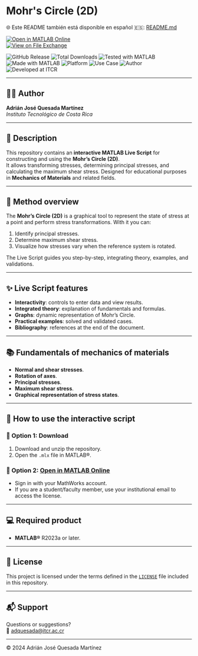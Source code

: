 # Mohr's Circle (2D)

🌐 Este README también está disponible en español 🇪🇸: [README.md](README.md)

[![Open in MATLAB Online](https://www.mathworks.com/images/responsive/global/open-in-matlab-online.svg)](https://matlab.mathworks.com/open/github/v1?repo=adriancrc/Circulo-de-Mohr)  
[![View on File Exchange](https://www.mathworks.com/matlabcentral/images/matlab-file-exchange.svg)](https://la.mathworks.com/matlabcentral/fileexchange/)  

![GitHub Release](https://img.shields.io/github/v/release/adriancrc/Circulo-de-Mohr)
![Total Downloads](https://img.shields.io/github/downloads/adriancrc/Circulo-de-Mohr/total)
![Tested with MATLAB](https://img.shields.io/endpoint?url=https%3A%2F%2Fraw.githubusercontent.com%2Fadriancrc%2FCirculo-de-Mohr%2Fmain%2Freport%2Fbadge%2Ftested_with.json)
![Made with MATLAB](https://img.shields.io/badge/Made%20with-MATLAB-blue)
![Platform](https://img.shields.io/badge/Platform-Windows%20%7C%20macOS%20%7C%20Linux-lightgrey)
![Use Case](https://img.shields.io/badge/Use-Educational-success)
![Author](https://img.shields.io/badge/Author-Adrián%20Quesada%20Martínez-blueviolet)
![Developed at ITCR](https://img.shields.io/badge/Developed%20at-ITCR-blue)

---

## 👨‍💻 Author
**Adrián José Quesada Martínez**  
*Instituto Tecnológico de Costa Rica*

---

## 📘 Description

This repository contains an **interactive MATLAB Live Script** for constructing and using the **Mohr’s Circle (2D)**.  
It allows transforming stresses, determining principal stresses, and calculating the maximum shear stress. Designed for educational purposes in **Mechanics of Materials** and related fields.

---

## 🧠 Method overview

The **Mohr’s Circle (2D)** is a graphical tool to represent the state of stress at a point and perform stress transformations. With it you can:

1. Identify principal stresses.
2. Determine maximum shear stress.
3. Visualize how stresses vary when the reference system is rotated.

The Live Script guides you step-by-step, integrating theory, examples, and validations.

---

## ✨ Live Script features

- **Interactivity**: controls to enter data and view results.
- **Integrated theory**: explanation of fundamentals and formulas.
- **Graphs**: dynamic representation of Mohr’s Circle.
- **Practical examples**: solved and validated cases.
- **Bibliography**: references at the end of the document.

---

## 📚 Fundamentals of mechanics of materials

- **Normal and shear stresses**.
- **Rotation of axes**.
- **Principal stresses**.
- **Maximum shear stress**.
- **Graphical representation of stress states**.

---

## 🚀 How to use the interactive script

### 🔹 Option 1: Download

1. Download and unzip the repository.
2. Open the `.mlx` file in MATLAB®.

### 🔹 Option 2: [Open in MATLAB Online](https://matlab.mathworks.com/open/github/v1?repo=adriancrc/Circulo-de-Mohr)

- Sign in with your MathWorks account.
- If you are a student/faculty member, use your institutional email to access the license.

---

## 💻 Required product

- **MATLAB®** R2023a or later.

---

## 📄 License

This project is licensed under the terms defined in the [`LICENSE`](LICENSE) file included in this repository.

---

## 📬 Support

Questions or suggestions?  
📧 [adquesada@itcr.ac.cr](mailto:adquesada@itcr.ac.cr)

---

© 2024 Adrián José Quesada Martínez
